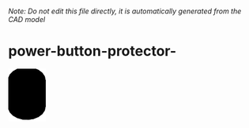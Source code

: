 ###### Note: Do not edit this file directly, it is automatically generated from the CAD model

# power-button-protector-

![](/project.svg)

